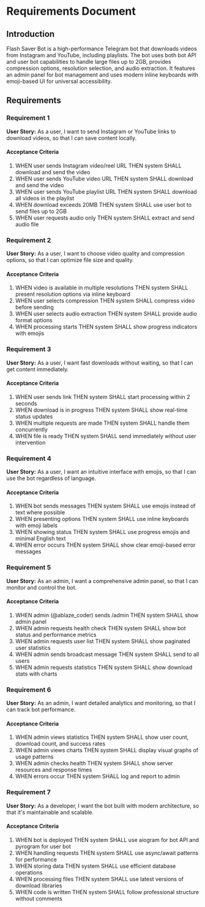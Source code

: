 # Requirements Document

## Introduction

Flash Saver Bot is a high-performance Telegram bot that downloads videos from Instagram and YouTube, including playlists. The bot uses both bot API and user bot capabilities to handle large files up to 2GB, provides compression options, resolution selection, and audio extraction. It features an admin panel for bot management and uses modern inline keyboards with emoji-based UI for universal accessibility.

## Requirements

### Requirement 1

**User Story:** As a user, I want to send Instagram or YouTube links to download videos, so that I can save content locally.

#### Acceptance Criteria

1. WHEN user sends Instagram video/reel URL THEN system SHALL download and send the video
2. WHEN user sends YouTube video URL THEN system SHALL download and send the video
3. WHEN user sends YouTube playlist URL THEN system SHALL download all videos in the playlist
4. WHEN download exceeds 20MB THEN system SHALL use user bot to send files up to 2GB
5. WHEN user requests audio only THEN system SHALL extract and send audio file

### Requirement 2

**User Story:** As a user, I want to choose video quality and compression options, so that I can optimize file size and quality.

#### Acceptance Criteria

1. WHEN video is available in multiple resolutions THEN system SHALL present resolution options via inline keyboard
2. WHEN user selects compression THEN system SHALL compress video before sending
3. WHEN user selects audio extraction THEN system SHALL provide audio format options
4. WHEN processing starts THEN system SHALL show progress indicators with emojis

### Requirement 3

**User Story:** As a user, I want fast downloads without waiting, so that I can get content immediately.

#### Acceptance Criteria

1. WHEN user sends link THEN system SHALL start processing within 2 seconds
2. WHEN download is in progress THEN system SHALL show real-time status updates
3. WHEN multiple requests are made THEN system SHALL handle them concurrently
4. WHEN file is ready THEN system SHALL send immediately without user intervention

### Requirement 4

**User Story:** As a user, I want an intuitive interface with emojis, so that I can use the bot regardless of language.

#### Acceptance Criteria

1. WHEN bot sends messages THEN system SHALL use emojis instead of text where possible
2. WHEN presenting options THEN system SHALL use inline keyboards with emoji labels
3. WHEN showing status THEN system SHALL use progress emojis and minimal English text
4. WHEN error occurs THEN system SHALL show clear emoji-based error messages

### Requirement 5

**User Story:** As an admin, I want a comprehensive admin panel, so that I can monitor and control the bot.

#### Acceptance Criteria

1. WHEN admin (@ablaze_coder) sends /admin THEN system SHALL show admin panel
2. WHEN admin requests health check THEN system SHALL show bot status and performance metrics
3. WHEN admin requests user list THEN system SHALL show paginated user statistics
4. WHEN admin sends broadcast message THEN system SHALL send to all users
5. WHEN admin requests statistics THEN system SHALL show download stats with charts

### Requirement 6

**User Story:** As an admin, I want detailed analytics and monitoring, so that I can track bot performance.

#### Acceptance Criteria

1. WHEN admin views statistics THEN system SHALL show user count, download count, and success rates
2. WHEN admin views charts THEN system SHALL display visual graphs of usage patterns
3. WHEN admin checks health THEN system SHALL show server resources and response times
4. WHEN errors occur THEN system SHALL log and report to admin

### Requirement 7

**User Story:** As a developer, I want the bot built with modern architecture, so that it's maintainable and scalable.

#### Acceptance Criteria

1. WHEN bot is deployed THEN system SHALL use aiogram for bot API and pyrogram for user bot
2. WHEN handling requests THEN system SHALL use async/await patterns for performance
3. WHEN storing data THEN system SHALL use efficient database operations
4. WHEN processing files THEN system SHALL use latest versions of download libraries
5. WHEN code is written THEN system SHALL follow professional structure without comments